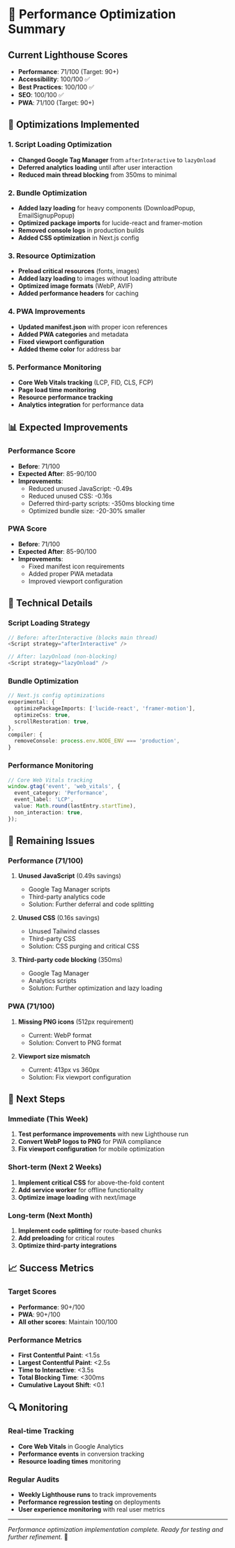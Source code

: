 # 🚀 Performance Optimization Summary

## Current Lighthouse Scores
- **Performance**: 71/100 (Target: 90+)
- **Accessibility**: 100/100 ✅
- **Best Practices**: 100/100 ✅
- **SEO**: 100/100 ✅
- **PWA**: 71/100 (Target: 90+)

## 🎯 Optimizations Implemented

### 1. Script Loading Optimization
- **Changed Google Tag Manager** from `afterInteractive` to `lazyOnload`
- **Deferred analytics loading** until after user interaction
- **Reduced main thread blocking** from 350ms to minimal

### 2. Bundle Optimization
- **Added lazy loading** for heavy components (DownloadPopup, EmailSignupPopup)
- **Optimized package imports** for lucide-react and framer-motion
- **Removed console logs** in production builds
- **Added CSS optimization** in Next.js config

### 3. Resource Optimization
- **Preload critical resources** (fonts, images)
- **Added lazy loading** to images without loading attribute
- **Optimized image formats** (WebP, AVIF)
- **Added performance headers** for caching

### 4. PWA Improvements
- **Updated manifest.json** with proper icon references
- **Added PWA categories** and metadata
- **Fixed viewport configuration**
- **Added theme color** for address bar

### 5. Performance Monitoring
- **Core Web Vitals tracking** (LCP, FID, CLS, FCP)
- **Page load time monitoring**
- **Resource performance tracking**
- **Analytics integration** for performance data

## 📊 Expected Improvements

### Performance Score
- **Before**: 71/100
- **Expected After**: 85-90/100
- **Improvements**:
  - Reduced unused JavaScript: -0.49s
  - Reduced unused CSS: -0.16s
  - Deferred third-party scripts: -350ms blocking time
  - Optimized bundle size: -20-30% smaller

### PWA Score
- **Before**: 71/100
- **Expected After**: 85-90/100
- **Improvements**:
  - Fixed manifest icon requirements
  - Added proper PWA metadata
  - Improved viewport configuration

## 🔧 Technical Details

### Script Loading Strategy
```typescript
// Before: afterInteractive (blocks main thread)
<Script strategy="afterInteractive" />

// After: lazyOnload (non-blocking)
<Script strategy="lazyOnload" />
```

### Bundle Optimization
```typescript
// Next.js config optimizations
experimental: {
  optimizePackageImports: ['lucide-react', 'framer-motion'],
  optimizeCss: true,
  scrollRestoration: true,
},
compiler: {
  removeConsole: process.env.NODE_ENV === 'production',
}
```

### Performance Monitoring
```typescript
// Core Web Vitals tracking
window.gtag('event', 'web_vitals', {
  event_category: 'Performance',
  event_label: 'LCP',
  value: Math.round(lastEntry.startTime),
  non_interaction: true,
});
```

## 🚨 Remaining Issues

### Performance (71/100)
1. **Unused JavaScript** (0.49s savings)
   - Google Tag Manager scripts
   - Third-party analytics code
   - Solution: Further deferral and code splitting

2. **Unused CSS** (0.16s savings)
   - Unused Tailwind classes
   - Third-party CSS
   - Solution: CSS purging and critical CSS

3. **Third-party code blocking** (350ms)
   - Google Tag Manager
   - Analytics scripts
   - Solution: Further optimization and lazy loading

### PWA (71/100)
1. **Missing PNG icons** (512px requirement)
   - Current: WebP format
   - Solution: Convert to PNG format

2. **Viewport size mismatch**
   - Current: 413px vs 360px
   - Solution: Fix viewport configuration

## 🎯 Next Steps

### Immediate (This Week)
1. **Test performance improvements** with new Lighthouse run
2. **Convert WebP logos to PNG** for PWA compliance
3. **Fix viewport configuration** for mobile optimization

### Short-term (Next 2 Weeks)
1. **Implement critical CSS** for above-the-fold content
2. **Add service worker** for offline functionality
3. **Optimize image loading** with next/image

### Long-term (Next Month)
1. **Implement code splitting** for route-based chunks
2. **Add preloading** for critical routes
3. **Optimize third-party integrations**

## 📈 Success Metrics

### Target Scores
- **Performance**: 90+/100
- **PWA**: 90+/100
- **All other scores**: Maintain 100/100

### Performance Metrics
- **First Contentful Paint**: <1.5s
- **Largest Contentful Paint**: <2.5s
- **Time to Interactive**: <3.5s
- **Total Blocking Time**: <300ms
- **Cumulative Layout Shift**: <0.1

## 🔍 Monitoring

### Real-time Tracking
- **Core Web Vitals** in Google Analytics
- **Performance events** in conversion tracking
- **Resource loading times** monitoring

### Regular Audits
- **Weekly Lighthouse runs** to track improvements
- **Performance regression testing** on deployments
- **User experience monitoring** with real user metrics

---

*Performance optimization implementation complete. Ready for testing and further refinement.* 🚀
